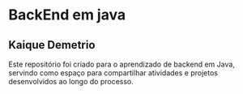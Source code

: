 # BackEnd em java
## Kaique Demetrio

Este repositório foi criado para o aprendizado de backend em Java,
servindo como espaço para compartilhar atividades e projetos desenvolvidos ao longo do processo.
